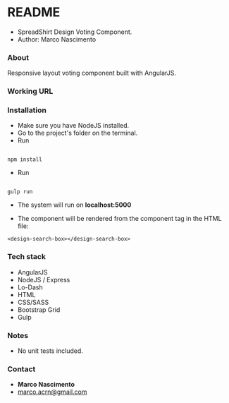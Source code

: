 # README #

* SpreadShirt Design Voting Component.
* Author: Marco Nascimento

### About ###
Responsive layout voting component built with AngularJS.

### Working URL ###


### Installation ###

* Make sure you have NodeJS installed.
* Go to the project's folder on the terminal.
* Run 
```

npm install
```
* Run 
```

gulp run
```
* The system will run on **localhost:5000**

* The component will be rendered from the component tag in the HTML file:

```
<design-search-box></design-search-box>

```

### Tech stack ###

* AngularJS
* NodeJS / Express
* Lo-Dash
* HTML
* CSS/SASS
* Bootstrap Grid
* Gulp

### Notes ###

* No unit tests included.

### Contact ###

* **Marco Nascimento**
* marco.acrn@gmail.com